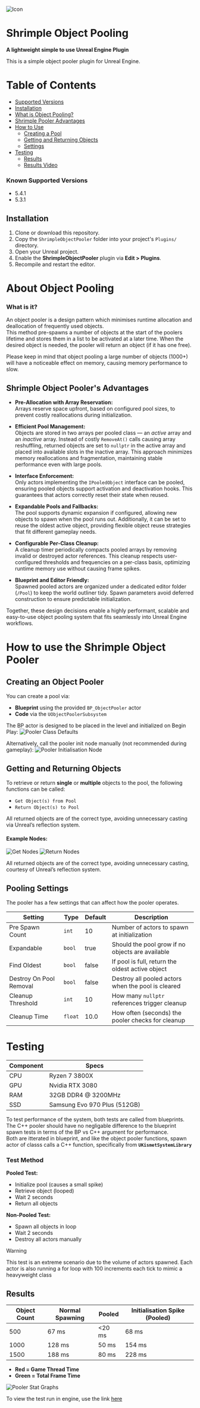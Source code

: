 
![Icon](Resources/Icon128.png)
# Shrimple Object Pooling
**A lightweight simple to use Unreal Engine Plugin**

This is a simple object pooler plugin for Unreal Engine.

# Table of Contents
- [Supported Versions](#known-supported-versions)
- [Installation](#installation)
- [What is Object Pooling?](#about-object-pooling)
- [Shrimple Pooler Advantages ](#shrimple-object-poolers-advantages)
- [How to Use](#how-to-use-the-shrimple-object-pooler)
  - [Creating a Pool](#creating-an-object-pooler)
  - [Getting and Returning Objects](#getting-and-returning-objects)
  - [Settings](#pooling-settings)
- [Testing](#testing)
  - [Results](#results)
  - [Results Video](https://youtu.be/S7L7gK3wy_Y)
### Known Supported Versions
- 5.4.1
- 5.3.1

## Installation
1. Clone or download this repository.
2. Copy the `ShrimpleObjectPooler` folder into your project's `Plugins/` directory.
3. Open your Unreal project.
4. Enable the **ShrimpleObjectPooler** plugin via **Edit > Plugins**.
5. Recompile and restart the editor.

# About Object Pooling
### What is it?
An object pooler is a design pattern which minimises runtime allocation and deallocation of frequently used objects.<br>
This method pre-spawns a number of objects at the start of the poolers lifetime and stores them in a list to be activated at a later time.
When the desired object is needed, the pooler will return an object (if it has one free). 

Please keep in mind that object pooling a large number of objects (1000+) will have a noticeable effect on memory, causing memory performance to slow.

## Shrimple Object Pooler's Advantages

- **Pre-Allocation with Array Reservation:**  
  Arrays reserve space upfront, based on configured pool sizes, to prevent costly reallocations during initialization.

- **Efficient Pool Management:**  
   Objects are stored in two arrays per pooled class — an *active* array and an *inactive* array. Instead of costly `RemoveAt()` calls causing array reshuffling, returned objects are set to `nullptr` in the active array and placed into available slots in the inactive array. This approach minimizes memory reallocations and fragmentation, maintaining stable performance even with large pools.

- **Interface Enforcement:**  
  Only actors implementing the `IPooledObject` interface can be pooled, ensuring pooled objects support activation and deactivation hooks. This guarantees that actors correctly reset their state when reused.

- **Expandable Pools and Fallbacks:**  
  The pool supports dynamic expansion if configured, allowing new objects to spawn when the pool runs out. Additionally, it can be set to reuse the oldest active object, providing flexible object reuse strategies that fit different gameplay needs.

- **Configurable Per-Class Cleanup:**  
  A cleanup timer periodically compacts pooled arrays by removing invalid or destroyed actor references. This cleanup respects user-configured thresholds and frequencies on a per-class basis, optimizing runtime memory use without causing frame spikes.

- **Blueprint and Editor Friendly:**  
  Spawned pooled actors are organized under a dedicated editor folder (`/Pool`) to keep the world outliner tidy. Spawn parameters avoid deferred construction to ensure predictable initialization.

Together, these design decisions enable a highly performant, scalable and easy-to-use object pooling system that fits seamlessly into Unreal Engine workflows.


# How to use the Shrimple Object Pooler 
## Creating an Object Pooler
You can create a pool via:
- **Blueprint** using the provided `BP_ObjectPooler` actor
- **Code** via the `UObjectPoolerSubsystem`

The BP actor is designed to be placed in the level and initialized on Begin Play:
![Pooler Class Defaults](ReadMeImages/PoolSetup.PNG)

Alternatively, call the pooler init node manually (not recommended during gameplay):
![Pooler Initialisation Node](ReadMeImages/InitPoolerNode.PNG)


## Getting and Returning Objects
To retrieve or return **single** or **multiple** objects to the pool, the following functions can be called:

- `Get Object(s) from Pool`
- `Return Object(s) to Pool`

All returned objects are of the correct type, avoiding unnecessary casting via Unreal’s reflection system.

#### Example Nodes:
![Get Nodes](ReadMeImages/ObjectPoolerGetNodes.PNG)
![Return Nodes](ReadMeImages/ObjectPoolerReturnNodes.PNG)

All returned objects are of the correct type, avoiding unnecessary casting, courtesy of Unreal’s reflection system.

## Pooling Settings
The pooler has a few settings that can affect how the pooler operates. 

| Setting | Type | Default | Description |
|--------|------|---------|-------------|
| Pre Spawn Count | `int` | 10 | Number of actors to spawn at initialization |
| Expandable | `bool` | true | Should the pool grow if no objects are available |
| Find Oldest | `bool` | false | If pool is full, return the oldest active object |
| Destroy On Pool Removal | `bool` | false | Destroy all pooled actors when the pool is cleared |
| Cleanup Threshold | `int` | 10 | How many `nullptr` references trigger cleanup |
| Cleanup Time | `float` | 10.0 | How often (seconds) the pooler checks for cleanup |

# Testing

| Component | Specs |
|----------|-------|
| CPU | Ryzen 7 3800X |
| GPU | Nvidia RTX 3080 |
| RAM | 32GB DDR4 @ 3200MHz |
| SSD | Samsung Evo 970 Plus (512GB) |

To test performance of the system, both tests are called from blueprints. <br>
The C++ pooler should have no negligable difference to the blueprint spawn tests in terms of the BP vs C++ argument for performance. <br>
Both are itterated in blueprint, and like the object pooler functions, spawn actor of classs calls a C++ function, specifically from **`UKismetSystemLibrary`** 

### Test Method
**Pooled Test:**
- Initialize pool (causes a small spike)
- Retrieve object (looped)
- Wait 2 seconds
- Return all objects

**Non-Pooled Test:**
- Spawn all objects in loop
- Wait 2 seconds
- Destroy all actors manually

> [!WARNING]
> This test is an extreme scenario due to the volume of actors spawned.
> Each actor is also running a for loop with 100 increments each tick to mimic a heavyweight class

## Results
| Object Count | Normal Spawning | Pooled | Initialisation Spike (Pooled) |
|---------|-----------------|--------|---------------------|
| 500     | 67 ms           | <20 ms | 68 ms               |
| 1000    | 128 ms          | 50 ms  | 154 ms              |
| 1500    | 188 ms          | 80 ms  | 228 ms              |

- **Red = Game Thread Time**
- **Green = Total Frame Time**

![Pooler Stat Graphs](ReadMeImages/Stats.png)<br>

To view the test run in engine, use the link [here](https://youtu.be/S7L7gK3wy_Y)
